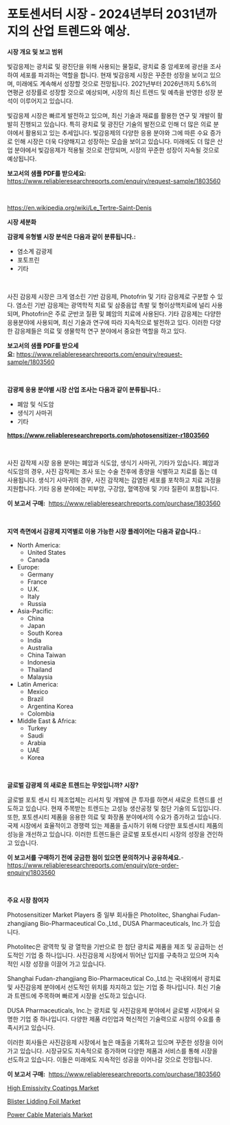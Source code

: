 <p><h1>포토센서터 시장 - 2024년부터 2031년까지의 산업 트렌드와 예상.</h1></p><p><strong>시장 개요 및 보고 범위</strong></p>
<p><p>빛감응제는 광치료 및 광진단을 위해 사용되는 물질로, 광치료 중 암세포에 광선을 조사하여 세포를 파괴하는 역할을 합니다. 현재 빛감응제 시장은 꾸준한 성장을 보이고 있으며, 미래에도 계속해서 성장할 것으로 전망됩니다. 2021년부터 2026년까지 5.6%의 연평균 성장률로 성장할 것으로 예상되며, 시장의 최신 트렌드 및 예측을 반영한 성장 분석이 이루어지고 있습니다.</p><p>빛감응제 시장은 빠르게 발전하고 있으며, 최신 기술과 재료를 활용한 연구 및 개발이 활발히 진행되고 있습니다. 특히 광치료 및 광진단 기술의 발전으로 인해 더 많은 의료 분야에서 활용되고 있는 추세입니다. 빛감응제의 다양한 응용 분야와 그에 따른 수요 증가로 인해 시장은 더욱 다양해지고 성장하는 모습을 보이고 있습니다. 미래에도 더 많은 산업 분야에서 빛감응제가 적용될 것으로 전망되며, 시장의 꾸준한 성장이 지속될 것으로 예상됩니다.</p></p>
<p><strong>보고서의 샘플 PDF를 받으세요:</strong> <a href="https://www.reliableresearchreports.com/enquiry/request-sample/1803560">https://www.reliableresearchreports.com/enquiry/request-sample/1803560</a></p>
<p>&nbsp;</p>
<p><a href="https://en.wikipedia.org/wiki/Le_Tertre-Saint-Denis">https://en.wikipedia.org/wiki/Le_Tertre-Saint-Denis</a></p>
<p><strong>시장 세분화</strong></p>
<p><strong>감광제 유형별 시장 분석은 다음과 같이 분류됩니다.:</strong></p>
<p><ul><li>염소계 감광제</li><li>포토프린</li><li>기타</li></ul></p>
<p>&nbsp;</p>
<p><p>사진 감응제 시장은 크게 염소린 기반 감응제, Photofrin 및 기타 감응제로 구분할 수 있다. 염소린 기반 감응제는 광역학적 치료 및 삼중음압 촉발 및 형이상핵치료에 널리 사용되며, Photofrin은 주로 군반코 질환 및 폐암의 치료에 사용된다. 기타 감응제는 다양한 응용분야에 사용되며, 최신 기술과 연구에 따라 지속적으로 발전하고 있다. 이러한 다양한 감응제들은 의료 및 생물학적 연구 분야에서 중요한 역할을 하고 있다.</p></p>
<p><strong>보고서의 샘플 PDF를 받으세요:</strong>&nbsp;<a href="https://www.reliableresearchreports.com/enquiry/request-sample/1803560">https://www.reliableresearchreports.com/enquiry/request-sample/1803560</a></p>
<p>&nbsp;</p>
<p><strong> 감광제 응용 분야별 시장 산업 조사는 다음과 같이 분류됩니다.:</strong></p>
<p><ul><li>폐암 및 식도암</li><li>생식기 사마귀</li><li>기타</li></ul></p>
<p><strong><a href="https://www.reliableresearchreports.com/photosensitizer-r1803560">https://www.reliableresearchreports.com/photosensitizer-r1803560</a></strong></p>
<p>&nbsp;</p>
<p><p>사진 감작제 시장 응용 분야는 폐암과 식도암, 생식기 사마귀, 기타가 있습니다. 폐암과 식도암의 경우, 사진 감작제는 조사 또는 수술 전후에 종양을 식별하고 치료를 돕는 데 사용됩니다. 생식기 사마귀의 경우, 사진 감작제는 감염된 세포를 포착하고 치료 과정을 지원합니다. 기타 응용 분야에는 피부암, 구강암, 혈액장애 및 기타 질환이 포함됩니다.</p></p>
<p><strong>이 보고서 구매:</strong>&nbsp; <a href="https://www.reliableresearchreports.com/purchase/1803560">https://www.reliableresearchreports.com/purchase/1803560</a></p>
<p>&nbsp;</p>
<p><strong>지역 측면에서 감광제 지역별로 이용 가능한 시장 플레이어는 다음과 같습니다.:</strong></p>
<p><ul>
    <li>
        North America:
        <ul>
            <li>United States</li>
            <li>Canada</li>
        </ul>
    </li>
    <li>
        Europe:
        <ul>
            <li>Germany</li>
            <li>France</li>
            <li>U.K.</li>
            <li>Italy</li>
            <li>Russia</li>
        </ul>
    </li>
    <li>
        Asia-Pacific:
        <ul>
            <li>China</li>
            <li>Japan</li>
            <li>South Korea</li>
            <li>India</li>
            <li>Australia</li>
            <li>China Taiwan</li>
            <li>Indonesia</li>
            <li>Thailand</li>
            <li>Malaysia</li>
        </ul>
    </li>
    <li>
        Latin America:
        <ul>
            <li>Mexico</li>
            <li>Brazil</li>
            <li>Argentina Korea</li>
            <li>Colombia</li>
        </ul>
    </li>
    <li>
        Middle East & Africa:
        <ul>
            <li>Turkey</li>
            <li>Saudi</li>
            <li>Arabia</li>
            <li>UAE</li>
            <li>Korea</li>
        </ul>
    </li>
    </ul></p>
<p>&nbsp;</p>
<p><strong>글로벌 감광제 의 새로운 트렌드는 무엇입니까? 시장?</strong></p>
<p><p>글로벌 포토 센시 티 제조업체는 리서치 및 개발에 큰 투자를 하면서 새로운 트렌드를 선도하고 있습니다. 현재 주목받는 트렌드는 고성능 생산공정 및 첨단 기술의 도입입니다. 또한, 포토센시티 제품을 응용한 의료 및 화장품 분야에서의 수요가 증가하고 있습니다. 국제 시장에서 효율적이고 경쟁력 있는 제품을 출시하기 위해 다양한 포토센시티 제품의 성능을 개선하고 있습니다. 이러한 트렌드들은 글로벌 포토센시티 시장의 성장을 견인하고 있습니다.</p></p>
<p><strong>이 보고서를 구매하기 전에 궁금한 점이 있으면 문의하거나 공유하세요.</strong>- <a href="https://www.reliableresearchreports.com/enquiry/pre-order-enquiry/1803560">https://www.reliableresearchreports.com/enquiry/pre-order-enquiry/1803560</a></p>
<p>&nbsp;</p>
<p><strong>주요 시장 참여자</strong></p>
<p><p>Photosensitizer Market Players 중 일부 회사들은 Photolitec, Shanghai Fudan-zhangjiang Bio-Pharmaceutical Co.,Ltd., DUSA Pharmaceuticals, Inc.가 있습니다.</p><p>Photolitec은 광역학 및 광 열학을 기반으로 한 첨단 광치료 제품을 제조 및 공급하는 선도적인 기업 중 하나입니다. 사진감응제 시장에서 뛰어난 입지를 구축하고 있으며 지속적인 시장 성장을 이끌어 가고 있습니다.</p><p>Shanghai Fudan-zhangjiang Bio-Pharmaceutical Co.,Ltd.는 국내외에서 광치료 및 사진감응제 분야에서 선도적인 위치를 차지하고 있는 기업 중 하나입니다. 최신 기술과 트렌드에 주목하며 빠르게 시장을 선도하고 있습니다.</p><p>DUSA Pharmaceuticals, Inc.는 광치료 및 사진감응제 분야에서 글로벌 시장에서 유명한 기업 중 하나입니다. 다양한 제품 라인업과 혁신적인 기술력으로 시장의 수요를 충족시키고 있습니다.</p><p>이러한 회사들은 사진감응제 시장에서 높은 매출을 기록하고 있으며 꾸준한 성장을 이어가고 있습니다. 시장규모도 지속적으로 증가하며 다양한 제품과 서비스를 통해 시장을 선도하고 있습니다. 이들은 미래에도 지속적인 성공을 이어나갈 것으로 전망됩니다.</p></p>
<p><strong>이 보고서 구매:</strong>&nbsp;&nbsp;<a href="https://www.reliableresearchreports.com/purchase/1803560">https://www.reliableresearchreports.com/purchase/1803560</a></p>
<p><p><a href="https://github.com/gdfhhhj/Market-Research-Report-List-5/blob/main/high-emissivity-coatings-market.md">High Emissivity Coatings Market</a></p><p><a href="https://github.com/nathandecarvalho/Market-Research-Report-List-4/blob/main/blister-lidding-foil-market.md">Blister Lidding Foil Market</a></p><p><a href="https://github.com/julyju69/Market-Research-Report-List-4/blob/main/power-cable-materials-market.md">Power Cable Materials Market</a></p></p>